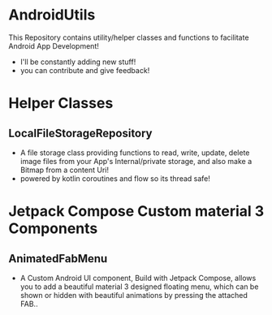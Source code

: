 # AndroidUtils
This Repository contains utility/helper classes and functions to facilitate Android App Development!
- I'll be constantly adding new stuff!
- you can contribute and give feedback!

# Helper Classes
## LocalFileStorageRepository

- A file storage class providing functions to read, write, update, delete image files
  from your App's Internal/private storage, and also make a Bitmap from a content Uri! 
- powered by kotlin coroutines and flow so its thread safe!

# Jetpack Compose Custom material 3 Components
## AnimatedFabMenu
- A Custom Android UI component, Build with Jetpack Compose, allows you to add a beautiful material 3 designed floating menu, which can be shown or hidden with beautiful animations by pressing the attached FAB..
